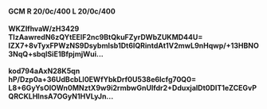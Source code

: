 #### GCM R 20/0c/400 L 20/0c/400
**WKZIfhvaW/zH3429**<br/>**TlzAawredN6zQYtEElF2nc9BtQkuFZyrDWbZUKMD44U=**<br/>**lZX7+8vTyxFPWzNS9Dsybmlsb1Dt6IQRintdAt1V2mwL9nHqwp/+13HBNO3NqQ+sbqlSiE1BfpjmjWui...**<br/><br/>
**kod794aAxN28K5qn**<br/>**hP/Dzp0a+36UdBcbLl0EWfYbkDrf0U538e6lcfg70Q0=**<br/>**L8+6GyYsOlOWn0MNztX9w9i2rmbwGnUlfdr2+DduxjalDt0DlT1eZCEGvPQRCKLHlnsA7OGyN1HVLyJn...**